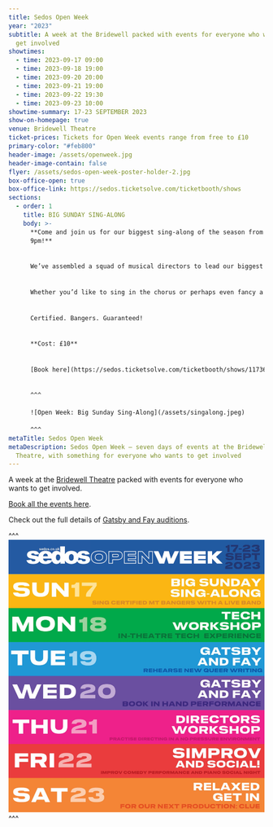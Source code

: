 ```yaml
---
title: Sedos Open Week
year: "2023"
subtitle: A week at the Bridewell packed with events for everyone who wants to
  get involved
showtimes:
  - time: 2023-09-17 09:00
  - time: 2023-09-18 19:00
  - time: 2023-09-20 20:00
  - time: 2023-09-21 19:00
  - time: 2023-09-22 19:30
  - time: 2023-09-23 10:00
showtime-summary: 17-23 SEPTEMBER 2023
show-on-homepage: true
venue: Bridewell Theatre
ticket-prices: Tickets for Open Week events range from free to £10
primary-color: "#feb800"
header-image: /assets/openweek.jpg
header-image-contain: false
flyer: /assets/sedos-open-week-poster-holder-2.jpg
box-office-open: true
box-office-link: https://sedos.ticketsolve.com/ticketbooth/shows
sections:
  - order: 1
    title: BIG SUNDAY SING-ALONG
    body: >-
      **Come and join us for our biggest sing-along of the season from 9am to
      9pm!** 


      We’ve assembled a squad of musical directors to lead our biggest cast yet (yes that's you!) through a selection of favourites over the course of a Sunday. You’ll learn all of the numbers throughout the day before we put you all together with a live band to enjoy the numbers in their full glory. 


      Whether you’d like to sing in the chorus or perhaps even fancy a cheeky solo line – we’d love to hear from you!


      Certified. Bangers. Guaranteed!


      **Cost: £10**


      [Book here](https://sedos.ticketsolve.com/ticketbooth/shows/1173648134)


      ^^^

      ![Open Week: Big Sunday Sing-Along](/assets/singalong.jpeg)

      ^^^
metaTitle: Sedos Open Week
metaDescription: Sedos Open Week – seven days of events at the Bridewell
  Theatre, with something for everyone who wants to get involved
---
```

A week at the [Bridewell Theatre](https://www.sedos.co.uk/venues/bridewell) packed with events for everyone who wants to get involved. 

[Book all the events here](https://sedos.ticketsolve.com/ticketbooth/shows). 

Check out the full details of [Gatsby and Fay auditions](https://www.sedos.co.uk/events/gatsby-and-fay-auditions). 

^^^
![](/assets/openweekcalendar.jpg)
^^^